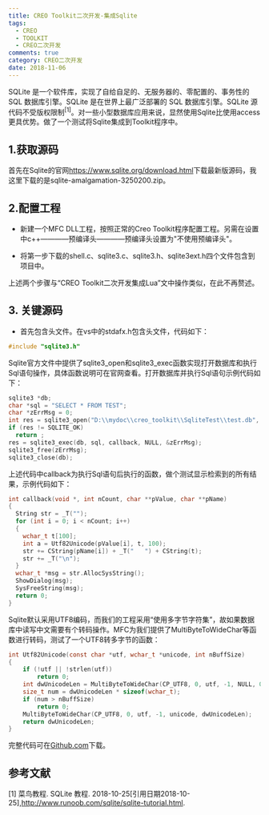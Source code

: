 ```yaml
---
title: CREO Toolkit二次开发-集成Sqlite
tags:
  - CREO
  - TOOLKIT
  - CREO二次开发
comments: true
category: CREO二次开发
date: 2018-11-06
---
```



SQLite 是一个软件库，实现了自给自足的、无服务器的、零配置的、事务性的 SQL 数据库引擎。SQLite 是在世界上最广泛部署的 SQL 数据库引擎。SQLite 源代码不受版权限制<sup>[1]</sup>。对一些小型数据库应用来说，显然使用Sqlite比使用access更具优势。做了一个测试将Sqlite集成到Toolkit程序中。

## 1.获取源码

首先在Sqlite的官网<a href="https://www.sqlite.org/download.html" target="_blank">https://www.sqlite.org/download.html</a>下载最新版源码，我这里下载的是sqlite-amalgamation-3250200.zip。

## 2.配置工程

- 新建一个MFC DLL工程，按照正常的Creo Toolkit程序配置工程。另需在设置中c++————预编译头————预编译头设置为"不使用预编译头"。

- 将第一步下载的shell.c、sqlite3.c、sqlite3.h、sqlite3ext.h四个文件包含到项目中。

上述两个步骤与“CREO Toolkit二次开发集成Lua”文中操作类似，在此不再赘述。

## 3. 关键源码

- 首先包含头文件。在vs中的stdafx.h包含头文件，代码如下：

```c
#include "sqlite3.h"  
```

Sqlite官方文件中提供了sqlite3_open和sqlite3_exec函数实现打开数据库和执行Sql语句操作，具体函数说明可在官网查看。打开数据库并执行Sql语句示例代码如下：

```c
sqlite3 *db;
char *sql = "SELECT * FROM TEST";
char *zErrMsg = 0;
int res = sqlite3_open("D:\\mydoc\\creo_toolkit\\SqliteTest\\test.db", &db);
if (res != SQLITE_OK)
  return ;
res = sqlite3_exec(db, sql, callback, NULL, &zErrMsg);
sqlite3_free(zErrMsg);
sqlite3_close(db);
```

上述代码中callback为执行Sql语句后执行的函数，做个测试显示检索到的所有结果，示例代码如下：

```c
int callback(void *, int nCount, char **pValue, char **pName)
{
  String str = _T("");
  for (int i = 0; i < nCount; i++)
  {
    wchar_t t[100];
    int a = Utf82Unicode(pValue[i], t, 100);
    str += CString(pName[i]) + _T("   ") + CString(t);
    str += _T("\n");
  }
  wchar_t *msg = str.AllocSysString();
  ShowDialog(msg);
  SysFreeString(msg);
  return 0;
}
```

Sqlite默认采用UTF8编码，而我们的工程采用“使用多字节字符集”，故如果数据库中读写中文需要有个转码操作。MFC为我们提供了MultiByteToWideChar等函数进行转码，测试了一个UTF8转多字节的函数：

```c
int Utf82Unicode(const char *utf, wchar_t *unicode, int nBuffSize)
{
    if (!utf || !strlen(utf))
        return 0;
    int dwUnicodeLen = MultiByteToWideChar(CP_UTF8, 0, utf, -1, NULL, 0);
    size_t num = dwUnicodeLen * sizeof(wchar_t);
    if (num > nBuffSize)
        return 0;
    MultiByteToWideChar(CP_UTF8, 0, utf, -1, unicode, dwUnicodeLen);
    return dwUnicodeLen;
}

```
完整代码可在<a href="https://github.com/slacker-HD/creo_toolkit" target="_blank">Github.com</a>下载。

## 参考文献

[1]  菜鸟教程. SQLite 教程. 2018-10-25[引用日期2018-10-25],http://www.runoob.com/sqlite/sqlite-tutorial.html.